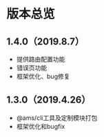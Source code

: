 # 版本总览

## 1.4.0（2019.8.7）
- 提供路由配置功能
- 错误页功能
- 框架优化、bug修复

## 1.3.0（2019.4.26）
- @ams/cli工具及定制模块打包
- 框架优化和bugfix
